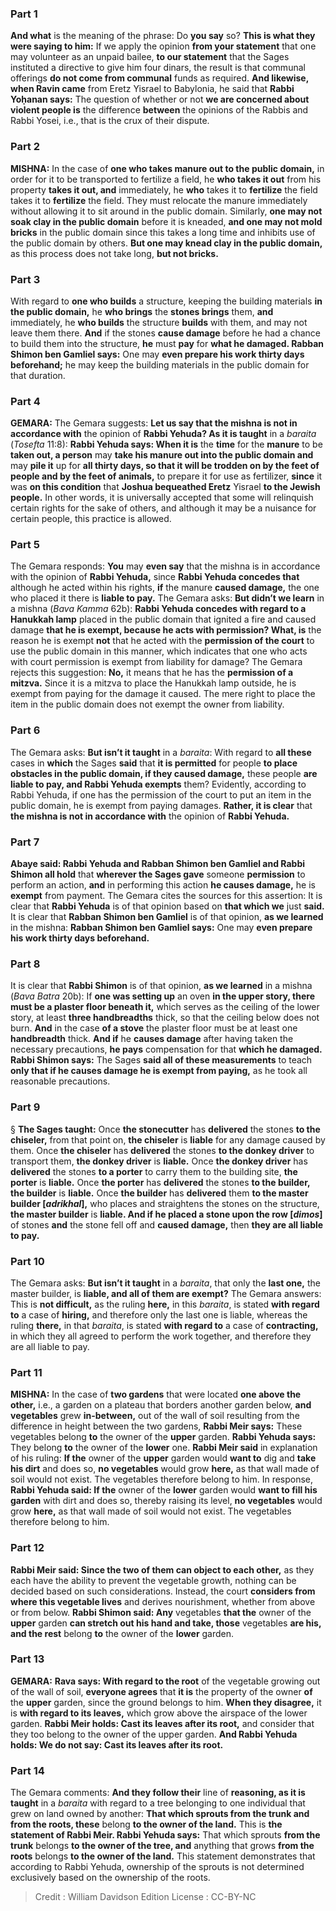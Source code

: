 
### Part 1
<b>And what</b> is the meaning of the phrase: Do <b>you say</b> so? <b>This is what they were saying to him:</b> If we apply the opinion <b>from your statement</b> that one may volunteer as an unpaid bailee, <b>to our statement</b> that the Sages instituted a directive to give him four dinars, the result is that communal offerings <b>do not come from communal</b> funds as required. <b>And likewise, when Ravin came</b> from Eretz Yisrael to Babylonia, he said that <b>Rabbi Yoḥanan says:</b> The question of whether or not <b>we are concerned about violent people is</b> the difference <b>between</b> the opinions of the Rabbis and Rabbi Yosei, i.e., that is the crux of their dispute.

### Part 2
<strong>MISHNA:</strong> In the case of <b>one who takes manure out to the public domain,</b> in order for it to be transported to fertilize a field, he <b>who takes it out</b> from his property <b>takes it out, and</b> immediately, he <b>who</b> takes it to <b>fertilize</b> the field takes it to <b>fertilize</b> the field. They must relocate the manure immediately without allowing it to sit around in the public domain. Similarly, <b>one may not soak clay in the public domain</b> before it is kneaded, <b>and one may not mold bricks</b> in the public domain since this takes a long time and inhibits use of the public domain by others. <b>But one may knead clay in the public domain,</b> as this process does not take long, <b>but not bricks.</b>

### Part 3
With regard to <b>one who builds</b> a structure, keeping the building materials <b>in the public domain,</b> he <b>who brings</b> the <b>stones brings</b> them, <b>and</b> immediately, he <b>who builds</b> the structure <b>builds</b> with them, and may not leave them there. <b>And</b> if the stones <b>cause damage</b> before he had a chance to build them into the structure, <b>he</b> must <b>pay</b> for <b>what he damaged. Rabban Shimon ben Gamliel says:</b> One may <b>even prepare his work thirty days beforehand;</b> he may keep the building materials in the public domain for that duration.

### Part 4
<strong>GEMARA:</strong> The Gemara suggests: <b>Let us say that the mishna is not in accordance with</b> the opinion of <b>Rabbi Yehuda? As it is taught</b> in a <i>baraita</i> (<i>Tosefta</i> 11:8): <b>Rabbi Yehuda says: When it is</b> the <b>time</b> for the <b>manure</b> to be <b>taken out, a person</b> may <b>take his manure out into the public domain and</b> may <b>pile it</b> up for <b>all thirty days, so that it will be trodden on by the feet of people and by the feet of animals,</b> to prepare it for use as fertilizer, <b>since</b> it was <b>on this condition</b> that <b>Joshua bequeathed Eretz</b> Yisrael <b>to the Jewish people.</b> In other words, it is universally accepted that some will relinquish certain rights for the sake of others, and although it may be a nuisance for certain people, this practice is allowed.

### Part 5
The Gemara responds: <b>You</b> may <b>even say</b> that the mishna is in accordance with the opinion of <b>Rabbi Yehuda,</b> since <b>Rabbi Yehuda concedes that</b> although he acted within his rights, <b>if</b> the manure <b>caused damage,</b> the one who placed it there is <b>liable to pay.</b> The Gemara asks: <b>But didn’t we learn</b> in a mishna (<i>Bava Kamma</i> 62b): <b>Rabbi Yehuda concedes with regard to a Hanukkah lamp</b> placed in the public domain that ignited a fire and caused damage <b>that he is exempt, because he acts with permission? What, is</b> the reason he is exempt <b>not</b> that he acted with the <b>permission of the court</b> to use the public domain in this manner, which indicates that one who acts with court permission is exempt from liability for damage? The Gemara rejects this suggestion: <b>No,</b> it means that he has the <b>permission of a mitzva.</b> Since it is a mitzva to place the Hanukkah lamp outside, he is exempt from paying for the damage it caused. The mere right to place the item in the public domain does not exempt the owner from liability.

### Part 6
The Gemara asks: <b>But isn’t it taught</b> in a <i>baraita</i>: With regard to <b>all these</b> cases in <b>which</b> the Sages <b>said</b> that <b>it is permitted</b> for people <b>to place obstacles in the public domain, if they caused damage,</b> these people <b>are liable to pay, and Rabbi Yehuda exempts</b> them? Evidently, according to Rabbi Yehuda, if one has the permission of the court to put an item in the public domain, he is exempt from paying damages. <b>Rather, it is clear</b> that <b>the mishna is not in accordance with</b> the opinion of <b>Rabbi Yehuda.</b>

### Part 7
<b>Abaye said: Rabbi Yehuda and Rabban Shimon ben Gamliel and Rabbi Shimon all hold</b> that <b>wherever the Sages gave</b> someone <b>permission</b> to perform an action, <b>and</b> in performing this action <b>he causes damage,</b> he is <b>exempt</b> from payment. The Gemara cites the sources for this assertion: It is clear that <b>Rabbi Yehuda</b> is of that opinion based on <b>that which we</b> just <b>said.</b> It is clear that <b>Rabban Shimon ben Gamliel</b> is of that opinion, <b>as we learned</b> in the mishna: <b>Rabban Shimon ben Gamliel says:</b> One may <b>even prepare his work thirty days beforehand.</b>

### Part 8
It is clear that <b>Rabbi Shimon</b> is of that opinion, <b>as we learned</b> in a mishna (<i>Bava Batra</i> 20b): If <b>one was setting up</b> an oven <b>in the upper story, there must be a plaster floor beneath it,</b> which serves as the ceiling of the lower story, at least <b>three handbreadths</b> thick, so that the ceiling below does not burn. <b>And</b> in the case <b>of a stove</b> the plaster floor must be at least one <b>handbreadth</b> thick. <b>And if</b> he <b>causes damage</b> after having taken the necessary precautions, <b>he pays</b> compensation for that <b>which he damaged. Rabbi Shimon says:</b> The Sages <b>said all of these measurements</b> to teach <b>only that if he causes damage he is exempt from paying,</b> as he took all reasonable precautions.

### Part 9
§ <b>The Sages taught:</b> Once <b>the stonecutter</b> has <b>delivered</b> the stones <b>to the chiseler,</b> from that point on, <b>the chiseler</b> is <b>liable</b> for any damage caused by them. Once <b>the chiseler</b> has <b>delivered</b> the stones <b>to the donkey driver</b> to transport them, <b>the donkey driver</b> is <b>liable.</b> Once <b>the donkey driver</b> has <b>delivered</b> the stones <b>to a porter</b> to carry them to the building site, <b>the porter</b> is <b>liable.</b> Once <b>the porter</b> has <b>delivered</b> the stones <b>to the builder, the builder</b> is <b>liable.</b> Once <b>the builder</b> has <b>delivered</b> them <b>to the master builder [<i>adrikhal</i>],</b> who places and straightens the stones on the structure, <b>the master builder</b> is <b>liable. And if he placed a stone upon the row [<i>dimos</i>]</b> of stones <b>and</b> the stone fell off and <b>caused damage,</b> then <b>they are all liable to pay.</b>

### Part 10
The Gemara asks: <b>But isn’t it taught</b> in a <i>baraita</i>, that only the <b>last one,</b> the master builder, is <b>liable, and all of them are exempt?</b> The Gemara answers: This is <b>not difficult,</b> as the ruling <b>here,</b> in this <i>baraita</i>, is stated <b>with regard to</b> a case of <b>hiring,</b> and therefore only the last one is liable, whereas the ruling <b>there,</b> in that <i>baraita</i>, is stated <b>with regard to</b> a case of <b>contracting,</b> in which they all agreed to perform the work together, and therefore they are all liable to pay.

### Part 11
<strong>MISHNA:</strong> In the case of <b>two gardens</b> that were located <b>one above the other,</b> i.e., a garden on a plateau that borders another garden below, <b>and vegetables</b> grew <b>in-between,</b> out of the wall of soil resulting from the difference in height between the two gardens, <b>Rabbi Meir says:</b> These vegetables belong <b>to</b> the owner of the <b>upper</b> garden. <b>Rabbi Yehuda says:</b> They belong <b>to</b> the owner of the <b>lower</b> one. <b>Rabbi Meir said</b> in explanation of his ruling: <b>If the</b> owner of the <b>upper</b> garden would <b>want to</b> dig and <b>take his dirt</b> and does so, <b>no vegetables</b> would grow <b>here,</b> as that wall made of soil would not exist. The vegetables therefore belong to him. In response, <b>Rabbi Yehuda said: If the</b> owner of the <b>lower</b> garden would <b>want to fill his garden</b> with dirt and does so, thereby raising its level, <b>no vegetables</b> would grow <b>here,</b> as that wall made of soil would not exist. The vegetables therefore belong to him.

### Part 12
<b>Rabbi Meir said: Since the two of them can object to each other,</b> as they each have the ability to prevent the vegetable growth, nothing can be decided based on such considerations. Instead, the court <b>considers from where this vegetable lives</b> and derives nourishment, whether from above or from below. <b>Rabbi Shimon said: Any</b> vegetables <b>that the</b> owner of the <b>upper</b> garden <b>can stretch out his hand and take, those</b> vegetables <b>are his, and the rest</b> belong <b>to</b> the owner of the <b>lower</b> garden.

### Part 13
<strong>GEMARA:</strong> <b>Rava says: With regard to the root</b> of the vegetable growing out of the wall of soil, <b>everyone agrees</b> that <b>it is</b> the property of the owner <b>of</b> the <b>upper</b> garden, since the ground belongs to him. <b>When they disagree,</b> it is <b>with regard to its leaves,</b> which grow above the airspace of the lower garden. <b>Rabbi Meir holds: Cast its leaves after its root,</b> and consider that they too belong to the owner of the upper garden. <b>And Rabbi Yehuda holds: We do not say: Cast its leaves after its root.</b>

### Part 14
The Gemara comments: <b>And they follow their</b> line of <b>reasoning, as it is taught</b> in a <i>baraita</i> with regard to a tree belonging to one individual that grew on land owned by another: <b>That which sprouts from the trunk and from the roots, these</b> belong <b>to the owner of the land.</b> This is <b>the statement of Rabbi Meir. Rabbi Yehuda says:</b> That which sprouts <b>from the trunk</b> belongs <b>to the owner of the tree, and</b> anything that grows <b>from the roots</b> belongs <b>to the owner of the land.</b> This statement demonstrates that according to Rabbi Yehuda, ownership of the sprouts is not determined exclusively based on the ownership of the roots.

>Credit : William Davidson Edition
>License : CC-BY-NC